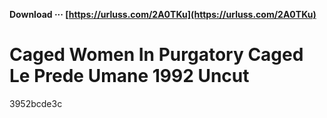 **Download ··· [https://urluss.com/2A0TKu](https://urluss.com/2A0TKu)**


 
# Caged Women In Purgatory Caged Le Prede Umane 1992 Uncut
   3952bcde3c
 
